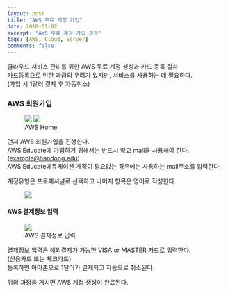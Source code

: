 ```yaml
---
layout: post
title: "AWS 무료 계정 가입"
date: 2018-01-02
excerpt: "AWS 무료 계정 가입 과정"
tags: [AWS, Cloud, Server]
comments: false
---
```


클라우드 서비스 관리를 위한 AWS 무료 계정 생성과 카드 등록 절차  
카드등록으로 인한 과금의 우려가 있지만, 서비스를 사용하는 데 필요하다.  
(가입 시 1달러 결제 후 자동취소)

### AWS 회원가입

<figure class="half">
	<a href="{{site.url}}/assets/img/aws/aws_join/main.JPG"><img src="{{site.url}}/assets/img/aws/aws_join/main.JPG"></a>
	<a href="{{site.url}}/assets/img/aws/aws_join/join_1.JPG"><img src="{{site.url}}/assets/img/aws/aws_join/join_1.JPG"></a>
	<figcaption>AWS Home</figcaption>
</figure>

먼저 AWS 회원가입을 진행한다.  
AWS Educate에 가입하기 위해서는 반드시 학교 mail을 사용해야 한다.  
(example@handong.edu)  
AWS Educate에듀케이션 계정이 필요없는 경우에는 사용하는 mail주소를 입력한다.

계정유형은 프로페셔널로 선택하고 나머지 항목은 영어로 작성한다.

<figure>
	<a href="{{site.url}}/assets/img/aws/aws_join/join_2.JPG"><img src="{{site.url}}/assets/img/aws/aws_join/join_2.JPG"></a>
</figure>

#### AWS 결제정보 입력

<figure>
  <a href="{{site.url}}/assets/img/aws/aws_join/join_3.JPG"><img src="{{site.url}}/assets/img/aws/aws_join/join_3.JPG"></a>
  <figcaption>AWS 결제정보 입력</figcaption>
</figure>

결제정보 입력은 해외결제가 가능한 VISA or MASTER 카드로 입력한다.  
(신용카드 또는 체크카드)  
등록하면 아마존으로 1달러가 결제되고 자동으로 취소된다.  

위의 과정을 거치면 AWS 계정 생성이 완료된다.
